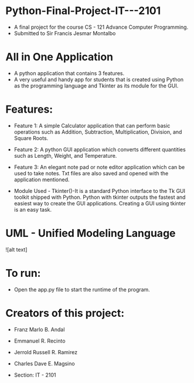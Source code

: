 # Python-Final-Project-IT---2101
* A final project for the course CS - 121 Advance Computer Programming.
* Submitted to Sir Francis Jesmar Montalbo

# All in One Application
* A python application that contains 3 features.
* A very useful and handy app for students that is created using Python as the programming language and Tkinter as its module for the GUI.

# Features:
* Feature 1: A simple Calculator application that can perform basic operations such as Addition, Subtraction, Multiplication, Division, and Square Roots.
* Feature 2: A python GUI application which converts different quantities such as Length, Weight, and Temperature.
* Feature 3: An elegant note pad or note editor application which can be used to take notes. Txt files are also saved and opened with the application mentioned.

* Module Used - Tkinter()-It is a standard Python interface to the Tk GUI toolkit shipped with Python. Python with tkinter outputs the fastest and easiest way to create the GUI applications. Creating a GUI using tkinter is an easy task.

# UML - Unified Modeling Language
![alt text]

# To run:
* Open the app.py file to start the runtime of the program.

# Creators of this project:
* Franz Marlo B. Andal
* Emmanuel R. Recinto
* Jerrold Russell R. Ramirez
* Charles Dave E. Magsino

* Section: IT - 2101
